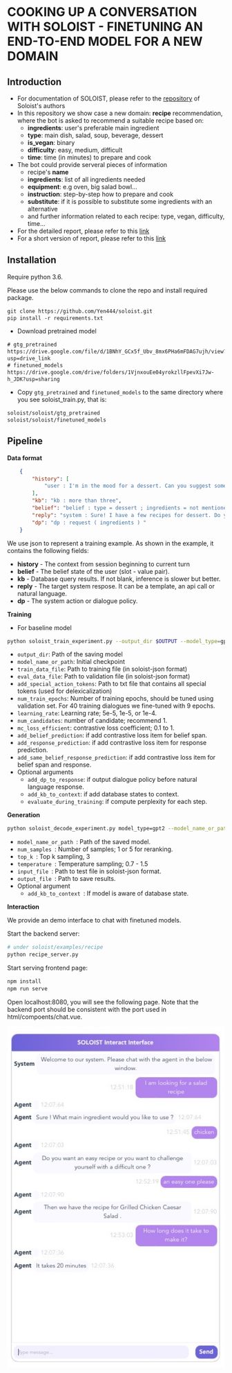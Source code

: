 # COOKING UP A CONVERSATION WITH SOLOIST - FINETUNING AN END-TO-END MODEL FOR A NEW DOMAIN

## Introduction
* For documentation of SOLOIST, please refer to the [repository](https://github.com/pengbaolin/soloist) of Soloist's authors
* In this repository we show case a new domain: **recipe** recommendation, where the bot is asked to recommend a suitable recipe based on:
    * **ingredients**: user's preferable main ingredient
    * **type**: main dish, salad, soup, beverage, dessert
    * **is_vegan**: binary
    * **difficulty**: easy, medium, difficult
    * **time**: time (in minutes) to prepare and cook
* The bot could provide serveral pieces of information
    * recipe's **name**
    * **ingredients**: list of all ingredients needed
    * **equipment**: e.g oven, big salad bowl... 
    * **instruction**: step-by-step how to prepare and cook
    * **substitute**: if it is possible to substitute some ingredients with an alternative
    * and further information related to each recipe: type, vegan, difficulty, time...
* For the detailed report, please refer to this [link](https://docs.google.com/document/d/1F-HPy6cI-tPWWeAzBCw6Mpq-yxSDs__dQhwoWS1HvEc/edit?usp=sharing)
* For a short version of report, please refer to this [link]([github](https://github.com/Yen444/soloist/blob/main/SDS_Recipe.pdf))

## Installation
Require python 3.6.  

Please use the below commands to clone the repo and install required package.
```
git clone https://github.com/Yen444/soloist.git
pip install -r requirements.txt
```
* Download pretrained model
```
# gtg_pretrained 
https://drive.google.com/file/d/1BNhY_GCx5f_Ubv_8mx6PHa6mFDAG7ujh/view?usp=drive_link
# finetuned_models
https://drive.google.com/drive/folders/1VjnxouEe04yrokzllFpevXi7Jw-h_JDK?usp=sharing
```
* Copy `gtg_pretrained` and `finetuned_models` to the same directory where you see soloist_train.py, that is:
```
soloist/soloist/gtg_pretrained
soloist/soloist/finetuned_models
```

## Pipeline
**Data format**
```json
    {
        "history": [
            "user : I'm in the mood for a dessert. Can you suggest something sweet? "
        ],
        "kb": "kb : more than three",
        "belief": "belief : type = dessert ; ingredients = not mentioned ",
        "reply": "system : Sure! I have a few recipes for dessert. Do you have any preferences or restrictions?",
        "dp": "dp : request ( ingredients ) "
    }
```
We use json to represent a training example. As shown in the example, it contains the following fields:
* **history** - The context from session beginning to current turn
* **belief** - The belief state of the user (slot - value pair). 
* **kb** - Database query results. If not blank, inference is slower but better.
* **reply** - The target system respose. It can be a template, an api call or natural language.
* **dp** - The system action or dialogue policy.

**Training**
* For baseline model
```bash
python soloist_train_experiment.py --output_dir $OUTPUT --model_type=gpt2 --model_name_or_path $MODEL_NAME --do_train --train_data_file $TRAIN_FILE --eval_data_file $EVAL_FILE --add_special_action_tokens=$SPECIAL_TOKEN_FILE --per_gpu_train_batch_size 1 --num_train_epochs $EPOCHS --learning_rate 5e-5 --overwrite_cache --max_seq 100 --overwrite_output_dir --max_turn 15 --num_candidates 1 --mc_loss_efficient 0.33 --add_response_prediction --add_same_belief_response_prediction --add_belief_prediction --save_steps 6000 [--add_kb_to_context][--evaluate_during_training] [--add_dp_to_response]
```
   * <code>output_dir</code>: Path of the saving model 
   * <code>model_name_or_path</code>: Initial checkpoint
   * <code>train_data_file</code>: Path to training file (in soloist-json format)
   * <code>eval_data_file</code>: Path to validation file (in soloist-json format)
   * <code>add_special_action_tokens</code>: Path to txt file that contains all special tokens (used for delexicalization)
   * <code>num_train_epochs</code>: Number of training epochs, should be tuned using validation set. For 40 training dialogues we fine-tuned with 9 epochs.  
   * <code>learning_rate</code>: Learning rate; 5e-5, 1e-5, or 1e-4.  
   * <code>num_candidates</code>: number of candidate; recommend 1.  
   * <code>mc_loss_efficient</code>: contrastive loss coefficient; 0.1 to 1.  
   * <code>add_belief_prediction</code>: if add contrastive loss item for belief span.  
   * <code>add_response_prediction</code>: if add contrastive loss item for response prediction.  
   * <code>add_same_belief_response_prediction</code>: if add contrastive loss item for belief span and response.
* Optional arguments
   * <code>add_dp_to_response</code>: if output dialogue policy before natural language response. 
   * <code>add_kb_to_context</code>: if add database states to context.  
   * <code>evaluate_during_training</code>: if compute perplexity for each step.  
 

**Generation**
```bash
python soloist_decode_experiment.py model_type=gpt2 --model_name_or_path $OUTPUT --num_samples $NS --input_file=$TEST_FILE --top_k $TOP_K --temperature $TEMP --output_file $GENERATE --max_turn 15 [--add_kb_to_context]
```
   * <code>model_name_or_path </code>: Path of the saved model.  
   * <code>num_samples </code>: Number of samples; 1 or 5 for reranking.  
   * <code>top_k </code>: Top k sampling, 3
   * <code>temperature </code>: Temperature sampling; 0.7 - 1.5  
   * <code>input_file </code>: Path to test file in soloist-json format.  
   * <code>output_file </code>: Path to save results.
* Optional argument
   * <code>add_kb_to_context </code>: If model is aware of database state.

**Interaction**  

We provide an demo interface to chat with finetuned models.

Start the backend server:
```bash
# under soloist/examples/recipe
python recipe_server.py
```
Start serving frontend page:
```bash
npm install
npm run serve 
```
Open localhost:8080, you will see the following page. Note that the backend port should be consistent with the port used in html/compoents/chat.vue.

<img src="doc/recipebot.JPG" alt="drawing" width="600"/>

